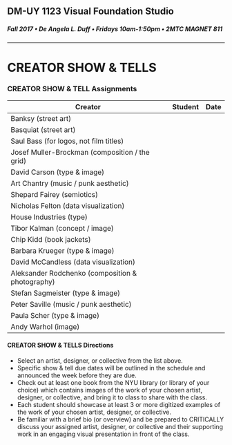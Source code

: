 ## DM-UY 1123 Visual Foundation Studio
##### Fall 2017 • De Angela L. Duff • Fridays 10am-1:50pm • 2MTC MAGNET 811 
---
# CREATOR SHOW & TELLS
### CREATOR SHOW & TELL Assignments


Creator | Student | Date
--- | --- | ---
Banksy (street art) |  | 
Basquiat (street art)  |  | 
Saul Bass (for logos, not film titles) |  | 
Josef Muller-Brockman (composition / the grid) |  |
David Carson (type & image) |  | 
Art Chantry (music / punk aesthetic) |  | 
Shepard Fairey (semiotics) |  | 
Nicholas Felton (data visualization) | | 
House Industries (type) | |
Tibor Kalman (concept / image) |  | 
Chip Kidd (book jackets) |  | 
Barbara Krueger (type & image) | | 
David McCandless (data visualization) | |
Aleksander Rodchenko (composition & photography) |  | 
Stefan Sagmeister (type & image) |  | 
Peter Saville (music / punk aesthetic) |  | 
Paula Scher (type & image) |  | 
Andy Warhol (image) | |  


#### CREATOR SHOW & TELLS Directions
* Select an artist, designer, or collective from the list above.
* Specific show & tell due dates will be outlined in the schedule and announced the week before they are due.
* Check out at least one book from the NYU library (or library of your choice) which contains images of the work of your chosen artist, designer, or collective, and bring it to class to share with the class. 
* Each student should showcase at least 3 or more digitized examples of the work of your chosen artist, designer, or collective.
* Be familiar with a brief bio (or overview) and be prepared to CRITICALLY discuss your assigned artist, designer, or collective and their supporting work in an engaging visual presentation in front of the class. 

